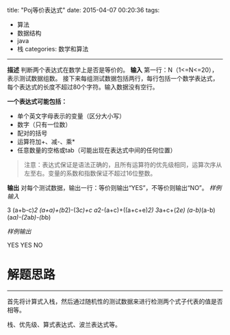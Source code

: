 title: "Poj等价表达式"
date: 2015-04-07 00:20:36
tags: 
- 算法
- 数据结构
- java
- 栈
categories: 数学和算法
---
**描述**
判断两个表达式在数学上是否是等价的。
**输入**
第一行：N（1<=N<=20），表示测试数据组数。
接下来每组测试数据包括两行，每行包括一个数学表达式，每个表达式的长度不超过80个字符。输入数据没有空行。

**一个表达式可能包括：**

- 单个英文字母表示的变量（区分大小写）
- 数字（只有一位数）
- 配对的括号
- 运算符加+、减-、乘*
- 任意数量的空格或tab（可能出现在表达式中间的任何位置）


>注意：表达式保证是语法正确的，且所有运算符的优先级相同，运算次序从左至右。变量的系数和指数保证不超过16位整数。


**输出**
对每个测试数据，输出一行：等价则输出“YES”，不等价则输出“NO”。
*样例输入*

  3
  (a+b-c)*2
  (a+a)+(b*2)-(3*c)+c
  a*2-(a+c)+((a+c+e)*2)
  3*a+c+(2*e)
  (a-b)*(a-b)
  (a*a)-(2*a*b)-(b*b)
 
*样例输出*
 
  YES
  YES
  NO

# 解题思路
---
首先将计算式入栈，然后通过随机性的测试数据来进行检测两个式子代表的值是否相等。

栈、优先级、算式表达式、波兰表达式等。